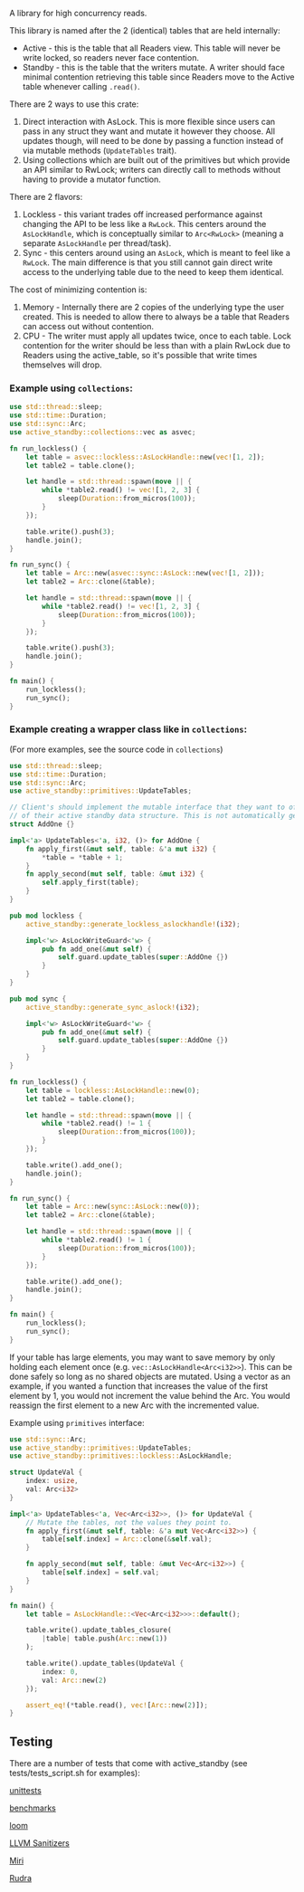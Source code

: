 A library for high concurrency reads.

This library is named after the 2 (identical) tables that are held internally:
- Active - this is the table that all Readers view. This table will never be
  write locked, so readers never face contention.
- Standby - this is the table that the writers mutate. A writer should face
  minimal contention retrieving this table since Readers move to the Active
  table whenever calling `.read()`.

There are 2 ways to use this crate:
1. Direct interaction with AsLock. This is more flexible since users can pass
   in any struct they want and mutate it however they choose. All updates
   though, will need to be done by passing a function instead of via mutable
   methods (`UpdateTables` trait).
2. Using collections which are built out of the primitives but which provide an
   API similar to RwLock<T>; writers can directly call to methods without
   having to provide a mutator function.

There are 2 flavors:
1. Lockless - this variant trades off increased performance against changing the
   API to be less like a `RwLock`. This centers around the `AsLockHandle`, which
   is conceptually similar to `Arc<RwLock>` (meaning a separate `AsLockHandle`
   per thread/task).
2. Sync - this centers around using an `AsLock`, which is meant to feel like a
   `RwLock`. The main difference is that you still cannot gain direct write
   access to the underlying table due to the need to keep them identical.

The cost of minimizing contention is:
1. Memory - Internally there are 2 copies of the underlying type the user
   created. This is needed to allow there to always be a table that Readers can
   access out without contention.
2. CPU - The writer must apply all updates twice, once to each table. Lock
   contention for the writer should be less than with a plain RwLock due to
   Readers using the active_table, so it's possible that write times themselves
   will drop.

### Example using `collections`:
```rust
use std::thread::sleep;
use std::time::Duration;
use std::sync::Arc;
use active_standby::collections::vec as asvec;

fn run_lockless() {
    let table = asvec::lockless::AsLockHandle::new(vec![1, 2]);
    let table2 = table.clone();

    let handle = std::thread::spawn(move || {
        while *table2.read() != vec![1, 2, 3] {
            sleep(Duration::from_micros(100));
        }
    });

    table.write().push(3);
    handle.join();
}

fn run_sync() {
    let table = Arc::new(asvec::sync::AsLock::new(vec![1, 2]));
    let table2 = Arc::clone(&table);

    let handle = std::thread::spawn(move || {
        while *table2.read() != vec![1, 2, 3] {
            sleep(Duration::from_micros(100));
        }
    });

    table.write().push(3);
    handle.join();
}

fn main() {
    run_lockless();
    run_sync();
}
```


### Example creating a wrapper class like in `collections`:
(For more examples, see the source code in `collections`)
```rust
use std::thread::sleep;
use std::time::Duration;
use std::sync::Arc;
use active_standby::primitives::UpdateTables;

// Client's should implement the mutable interface that they want to offer users
// of their active standby data structure. This is not automatically generated.
struct AddOne {}

impl<'a> UpdateTables<'a, i32, ()> for AddOne {
    fn apply_first(&mut self, table: &'a mut i32) {
        *table = *table + 1;
    }
    fn apply_second(mut self, table: &mut i32) {
        self.apply_first(table);
    }
}

pub mod lockless {
    active_standby::generate_lockless_aslockhandle!(i32);

    impl<'w> AsLockWriteGuard<'w> {
        pub fn add_one(&mut self) {
            self.guard.update_tables(super::AddOne {})
        }
    }
}

pub mod sync {
    active_standby::generate_sync_aslock!(i32);

    impl<'w> AsLockWriteGuard<'w> {
        pub fn add_one(&mut self) {
            self.guard.update_tables(super::AddOne {})
        }
    }
}

fn run_lockless() {
    let table = lockless::AsLockHandle::new(0);
    let table2 = table.clone();

    let handle = std::thread::spawn(move || {
        while *table2.read() != 1 {
            sleep(Duration::from_micros(100));
        }
    });

    table.write().add_one();
    handle.join();
}

fn run_sync() {
    let table = Arc::new(sync::AsLock::new(0));
    let table2 = Arc::clone(&table);

    let handle = std::thread::spawn(move || {
        while *table2.read() != 1 {
            sleep(Duration::from_micros(100));
        }
    });

    table.write().add_one();
    handle.join();
}

fn main() {
    run_lockless();
    run_sync();
}
```

If your table has large elements, you may want to save memory by only holding
each element once (e.g. `vec::AsLockHandle<Arc<i32>>`). This can be done
safely so long as no shared objects are mutated. Using a vector as an example,
if you wanted a function that increases the value of the first element by 1,
you would not increment the value behind the Arc. You would reassign the first
element to a new Arc with the incremented value.

Example using `primitives` interface:
```rust
use std::sync::Arc;
use active_standby::primitives::UpdateTables;
use active_standby::primitives::lockless::AsLockHandle;

struct UpdateVal {
    index: usize,
    val: Arc<i32>
}

impl<'a> UpdateTables<'a, Vec<Arc<i32>>, ()> for UpdateVal {
    // Mutate the tables, not the values they point to.
    fn apply_first(&mut self, table: &'a mut Vec<Arc<i32>>) {
        table[self.index] = Arc::clone(&self.val);
    }

    fn apply_second(mut self, table: &mut Vec<Arc<i32>>) {
        table[self.index] = self.val;
    }
}

fn main() {
    let table = AsLockHandle::<Vec<Arc<i32>>>::default();

    table.write().update_tables_closure(
        |table| table.push(Arc::new(1))
    );

    table.write().update_tables(UpdateVal {
        index: 0,
        val: Arc::new(2)
    });

    assert_eq!(*table.read(), vec![Arc::new(2)]);
}
```

## Testing
There are a number of tests that come with active_standby (see
tests/tests_script.sh for examples):

[unittests](https://doc.rust-lang.org/book/ch11-01-writing-tests.html)

[benchmarks](https://doc.rust-lang.org/unstable-book/library-features/test.html)

[loom](https://crates.io/crates/loom)

[LLVM Sanitizers](https://doc.rust-lang.org/beta/unstable-book/compiler-flags/sanitizer.html)

[Miri](https://github.com/rust-lang/miri)

[Rudra](https://github.com/sslab-gatech/Rudra)
